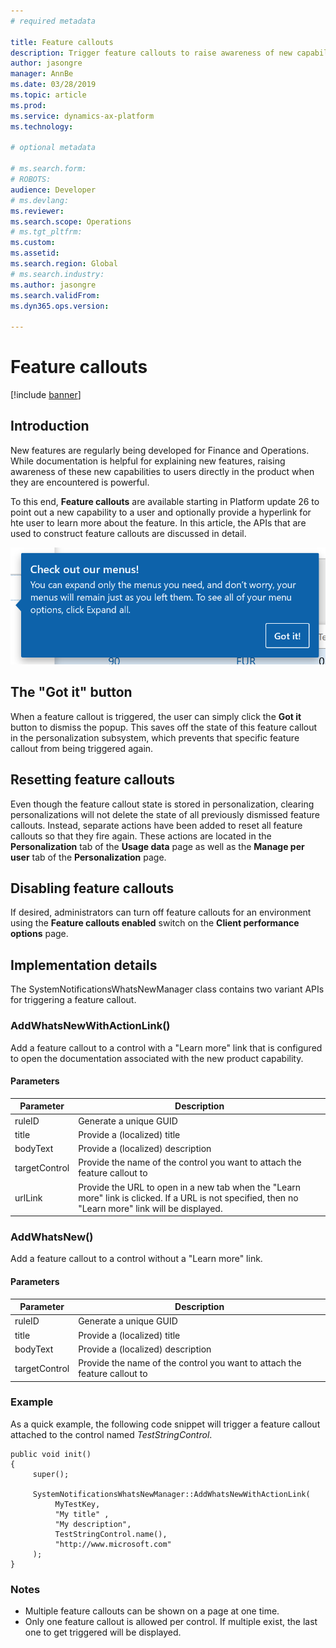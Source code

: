 ```yaml
---
# required metadata

title: Feature callouts
description: Trigger feature callouts to raise awareness of new capabilities to users
author: jasongre
manager: AnnBe
ms.date: 03/28/2019
ms.topic: article
ms.prod: 
ms.service: dynamics-ax-platform
ms.technology: 

# optional metadata

# ms.search.form: 
# ROBOTS: 
audience: Developer
# ms.devlang: 
ms.reviewer:
ms.search.scope: Operations
# ms.tgt_pltfrm: 
ms.custom: 
ms.assetid:
ms.search.region: Global
# ms.search.industry: 
ms.author: jasongre
ms.search.validFrom:
ms.dyn365.ops.version:

---
```


# Feature callouts

[!include [banner](../includes/banner.md)]

## Introduction
New features are regularly being developed for Finance and Operations. While documentation is helpful for explaining new features, raising awareness of these new capabilities to users directly in the product when they are encountered is powerful. 

To this end, **Feature callouts** are available starting in Platform update 26 to point out a new capability to a user and optionally provide a hyperlink for hte user to learn more about the feature. In this article, the APIs that are used to construct feature callouts are discussed in detail.   

![Feature callout for Navigation Pane changes released in Platform update 22](./media/cli_featureCallout_noLink.png "Feature callout for Navigation Pane changes released in Platform update 22")
  
## The "Got it" button
When a feature callout is triggered, the user can simply click the **Got it** button to dismiss the popup. This saves off the state of this feature callout in the personalization subsystem, which prevents that specific feature callout from being triggered again. 

## Resetting feature callouts
Even though the feature callout state is stored in personalization, clearing personalizations will not delete the state of all previously dismissed feature callouts. Instead, separate actions have been added to reset all feature callouts so that they fire again. These actions are located in the **Personalization** tab of the **Usage data** page as well as the **Manage per user** tab of the **Personalization** page.   

## Disabling feature callouts 
If desired, administrators can turn off feature callouts for an environment using the **Feature callouts enabled** switch on the **Client performance options** page. 
  
## Implementation details
The SystemNotificationsWhatsNewManager class contains two variant APIs for triggering a feature callout. 

### AddWhatsNewWithActionLink() 
Add a feature callout to a control with a "Learn more" link that is configured to open the documentation associated with the new product capability.  

#### Parameters

| Parameter     | Description                                                               |
|---------------|---------------------------------------------------------------------------|
| ruleID        | Generate a unique GUID                                                    | 
| title         | Provide a (localized) title                                               | 
| bodyText      | Provide a (localized) description                                         | 
| targetControl | Provide the name of the control you want to attach the feature callout to | 
| urlLink       | Provide the URL to open in a new tab when the "Learn more" link is clicked. If a URL is not specified, then no "Learn more" link will be displayed. |


### AddWhatsNew() 
Add a feature callout to a control without a "Learn more" link. 

#### Parameters

| Parameter     | Description                                                               |
|---------------|---------------------------------------------------------------------------|
| ruleID        | Generate a unique GUID                                                    | 
| title         | Provide a (localized) title                                               | 
| bodyText      | Provide a (localized) description                                         | 
| targetControl | Provide the name of the control you want to attach the feature callout to | 

### Example
As a quick example, the following code snippet will trigger a feature callout attached to the control named *TestStringControl*.  

    public void init() 
    {
         super(); 
     
         SystemNotificationsWhatsNewManager::AddWhatsNewWithActionLink(
              MyTestKey, 
              "My title" , 
              "My description", 
              TestStringControl.name(), 
              "http://www.microsoft.com"
         );
    }

### Notes
-  Multiple feature callouts can be shown on a page at one time.
-  Only one feature callout is allowed per control. If multiple exist, the last one to get triggered will be displayed.

